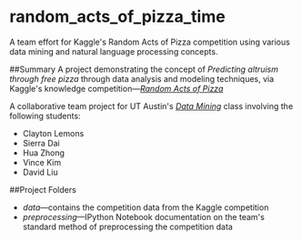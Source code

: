 # random_acts_of_pizza_time
A team effort for Kaggle's Random Acts of Pizza competition using various data mining and natural language processing concepts.

##Summary
A project demonstrating the concept of *Predicting altruism through free pizza* through data analysis and modeling techniques, via Kaggle's knowledge competition—<a href="https://www.kaggle.com/c/random-acts-of-pizza">*Random Acts of Pizza*</a>

A collaborative team project for UT Austin's <a href="http://www.ideal.ece.utexas.edu/courses/ee380l_ese/">*Data Mining*</a> class involving the following students:
- Clayton Lemons
- Sierra Dai
- Hua Zhong
- Vince Kim
- David Liu

##Project Folders
- *data*—contains the competition data from the Kaggle competition
- *preprocessing*—IPython Notebook documentation on the team's standard method of preprocessing the competition data
